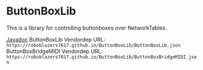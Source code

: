 # ButtonBoxLib

This is a library for controlling buttonboxes over NetworkTables.

[Javadoc](https://roboblazers7617.github.io/ButtonBoxLib)
ButtonBoxLib Vendordep URL: `https://roboblazers7617.github.io/ButtonBoxLib/ButtonBoxLib.json`
ButtonBoxBridgeMIDI Vendordep URL: `https://roboblazers7617.github.io/ButtonBoxLib/ButtonBoxBridgeMIDI.json`
